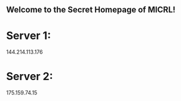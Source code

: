 ## Welcome to the Secret Homepage of MICRL!
# Server 1:
144.214.113.176
# Server 2:
175.159.74.15







